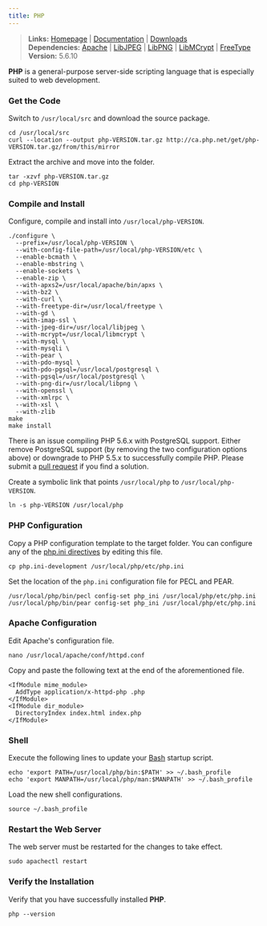 ```yaml
---
title: PHP
---
```


> **Links:** [Homepage](http://php.net/) | [Documentation](http://php.net/manual/en/) | [Downloads](http://php.net/downloads.php)  
> **Dependencies:** [Apache](/apache/) | [LibJPEG](/libjpeg/) | [LibPNG](/libpng/) | [LibMCrypt](/libmcrypt/) | [FreeType](/freetype/)  
> **Version:** <span id="version">5.6.10</span>

**PHP** is a general-purpose server-side scripting language that is especially suited to web development.


### Get the Code

Switch to `/usr/local/src` and download the source package.

	cd /usr/local/src
	curl --location --output php-VERSION.tar.gz http://ca.php.net/get/php-VERSION.tar.gz/from/this/mirror

Extract the archive and move into the folder.

	tar -xzvf php-VERSION.tar.gz
	cd php-VERSION


### Compile and Install

Configure, compile and install into `/usr/local/php-VERSION`.

	./configure \
	  --prefix=/usr/local/php-VERSION \
	  --with-config-file-path=/usr/local/php-VERSION/etc \
	  --enable-bcmath \
	  --enable-mbstring \
	  --enable-sockets \
	  --enable-zip \
	  --with-apxs2=/usr/local/apache/bin/apxs \
	  --with-bz2 \
	  --with-curl \
	  --with-freetype-dir=/usr/local/freetype \
	  --with-gd \
	  --with-imap-ssl \
	  --with-jpeg-dir=/usr/local/libjpeg \
	  --with-mcrypt=/usr/local/libmcrypt \
	  --with-mysql \
	  --with-mysqli \
	  --with-pear \
	  --with-pdo-mysql \
	  --with-pdo-pgsql=/usr/local/postgresql \
	  --with-pgsql=/usr/local/postgresql \
	  --with-png-dir=/usr/local/libpng \
	  --with-openssl \
	  --with-xmlrpc \
	  --with-xsl \
	  --with-zlib
	make
	make install

<p class="special">
There is an issue compiling PHP 5.6.x with PostgreSQL support. Either remove PostgreSQL support (by removing the two configuration options above) or downgrade to PHP 5.5.x to successfully compile PHP. Please submit a <a href="https://github.com/pbougie/mac-dev-env"> pull request</a> if you find a solution.
</p>

Create a symbolic link that points `/usr/local/php` to `/usr/local/php-VERSION`.

	ln -s php-VERSION /usr/local/php


### PHP Configuration

Copy a PHP configuration template to the target folder. You can configure any of the [php.ini directives](http://www.php.net/manual/en/ini.list.php) by editing this file.

	cp php.ini-development /usr/local/php/etc/php.ini

Set the location of the `php.ini` configuration file for PECL and PEAR.

	/usr/local/php/bin/pecl config-set php_ini /usr/local/php/etc/php.ini
	/usr/local/php/bin/pear config-set php_ini /usr/local/php/etc/php.ini


### Apache Configuration

Edit Apache's configuration file.

	nano /usr/local/apache/conf/httpd.conf

Copy and paste the following text at the end of the aforementioned file.

	<IfModule mime_module>
	  AddType application/x-httpd-php .php
	</IfModule>
	<IfModule dir_module>
      DirectoryIndex index.html index.php
	</IfModule>


### Shell

Execute the following lines to update your [Bash](http://en.wikipedia.org/wiki/Bash_%28Unix_shell%29) startup script.

	echo 'export PATH=/usr/local/php/bin:$PATH' >> ~/.bash_profile
	echo 'export MANPATH=/usr/local/php/man:$MANPATH' >> ~/.bash_profile

Load the new shell configurations.

	source ~/.bash_profile


### Restart the Web Server

The web server must be restarted for the changes to take effect.

	sudo apachectl restart


### Verify the Installation

Verify that you have successfully installed **PHP**.

	php --version
